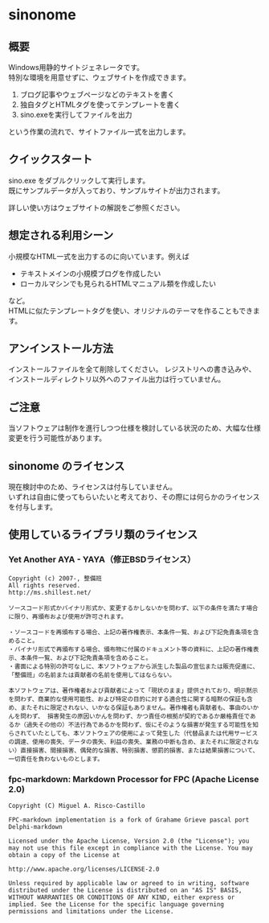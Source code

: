 # sinonome  

## 概要

Windows用静的サイトジェネレータです。  
特別な環境を用意せずに、ウェブサイトを作成できます。

1. ブログ記事やウェブページなどのテキストを書く  
2. 独自タグとHTMLタグを使ってテンプレートを書く  
3. sino.exeを実行してファイルを出力

という作業の流れで、サイトファイル一式を出力します。


## クイックスタート

sino.exe をダブルクリックして実行します。  
既にサンプルデータが入っており、サンプルサイトが出力されます。

詳しい使い方はウェブサイトの解説をご参照ください。


## 想定される利用シーン

小規模なHTML一式を出力するのに向いています。例えば

- テキストメインの小規模ブログを作成したい
- ローカルマシンでも見られるHTMLマニュアル類を作成したい  

など。  
HTMLに似たテンプレートタグを使い、オリジナルのテーマを作ることもできます。


## アンインストール方法

インストールファイルを全て削除してください。
レジストリへの書き込みや、インストールディレクトリ以外へのファイル出力は行っていません。


## ご注意

当ソフトウェアは制作を進行しつつ仕様を検討している状況のため、大幅な仕様変更を行う可能性があります。


## sinonome のライセンス

現在検討中のため、ライセンスは付与していません。  
いずれは自由に使ってもらいたいと考えており、その際には何らかのライセンスを付与します。


## 使用しているライブラリ類のライセンス

### Yet Another AYA - YAYA（修正BSDライセンス）

```
Copyright (c) 2007-, 整備班  
All rights reserved.  
http://ms.shillest.net/

ソースコード形式かバイナリ形式か、変更するかしないかを問わず、以下の条件を満たす場合に限り、再頒布および使用が許可されます。

・ソースコードを再頒布する場合、上記の著作権表示、本条件一覧、および下記免責条項を含めること。  
・バイナリ形式で再頒布する場合、頒布物に付属のドキュメント等の資料に、上記の著作権表示、本条件一覧、および下記免責条項を含めること。  
・書面による特別の許可なしに、本ソフトウェアから派生した製品の宣伝または販売促進に、「整備班」の名前または貢献者の名前を使用してはならない。

本ソフトウェアは、著作権者および貢献者によって「現状のまま」提供されており、明示黙示を問わず、商業的な使用可能性、および特定の目的に対する適合性に関する暗黙の保証も含め、またそれに限定されない、いかなる保証もありません。著作権者も貢献者も、事由のいかんを問わず、 損害発生の原因いかんを問わず、かつ責任の根拠が契約であるか厳格責任であるか（過失その他の）不法行為であるかを問わず、仮にそのような損害が発生する可能性を知らされていたとしても、本ソフトウェアの使用によって発生した（代替品または代用サービスの調達、使用の喪失、データの喪失、利益の喪失、業務の中断も含め、またそれに限定されない）直接損害、間接損害、偶発的な損害、特別損害、懲罰的損害、または結果損害について、一切責任を負わないものとします。
```

### fpc-markdown: Markdown Processor for FPC (Apache License 2.0)

```
Copyright (C) Miguel A. Risco-Castillo

FPC-markdown implementation is a fork of Grahame Grieve pascal port Delphi-markdown

Licensed under the Apache License, Version 2.0 (the "License"); you may not use this file except in compliance with the License. You may obtain a copy of the License at

http://www.apache.org/licenses/LICENSE-2.0

Unless required by applicable law or agreed to in writing, software distributed under the License is distributed on an "AS IS" BASIS, WITHOUT WARRANTIES OR CONDITIONS OF ANY KIND, either express or implied. See the License for the specific language governing permissions and limitations under the License.

```
